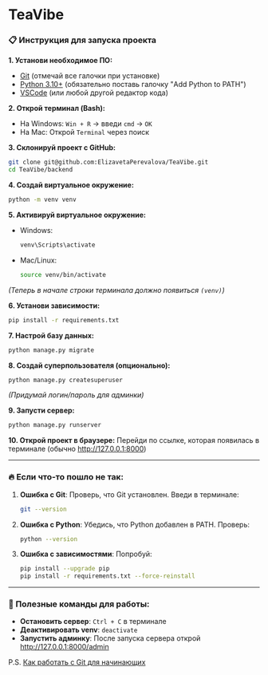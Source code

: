 # TeaVibe
### 📋 Инструкция для запуска проекта 

**1. Установи необходимое ПО:**
- [Git](https://git-scm.com/downloads) (отмечай все галочки при установке)
- [Python 3.10+](https://www.python.org/downloads/) (обязательно поставь галочку "Add Python to PATH")
- [VSCode](https://code.visualstudio.com/) (или любой другой редактор кода)

**2. Открой терминал (Bash):**
- На Windows: `Win + R` → введи `cmd` → `OK`
- На Mac: Открой `Terminal` через поиск

**3. Склонируй проект с GitHub:**
```bash
git clone git@github.com:ElizavetaPerevalova/TeaVibe.git
cd TeaVibe/backend
```

**4. Создай виртуальное окружение:**
```bash
python -m venv venv
```

**5. Активируй виртуальное окружение:**
- Windows:
  ```bash
  venv\Scripts\activate
  ```
- Mac/Linux:
  ```bash
  source venv/bin/activate
  ```
*(Теперь в начале строки терминала должно появиться `(venv)`)*

**6. Установи зависимости:**
```bash
pip install -r requirements.txt
```

**7. Настрой базу данных:**
```bash
python manage.py migrate
```

**8. Создай суперпользователя (опционально):**
```bash
python manage.py createsuperuser
```
*(Придумай логин/пароль для админки)*

**9. Запусти сервер:**
```bash
python manage.py runserver
```

**10. Открой проект в браузере:**
Перейди по ссылке, которая появилась в терминале (обычно http://127.0.0.1:8000)

---

### 🔥 Если что-то пошло не так:
1. **Ошибка с Git**: Проверь, что Git установлен. Введи в терминале:
   ```bash
   git --version
   ```
2. **Ошибка с Python**: Убедись, что Python добавлен в PATH. Проверь:
   ```bash
   python --version
   ```
3. **Ошибка с зависимостями**: Попробуй:
   ```bash
   pip install --upgrade pip
   pip install -r requirements.txt --force-reinstall
   ```

---

### 📌 Полезные команды для работы:
- **Остановить сервер**: `Ctrl + C` в терминале
- **Деактивировать venv**: `deactivate`
- **Запустить админку**: После запуска сервера открой http://127.0.0.1:8000/admin


P.S. [Как работать с Git для начинающих](https://habr.com/ru/articles/541258/)